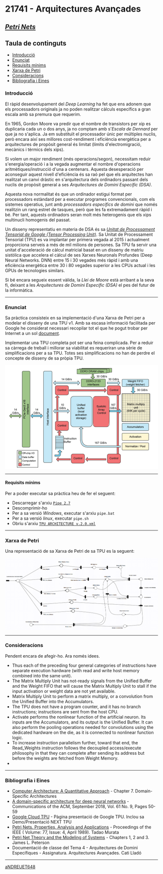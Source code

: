# 21741 - Arquitectures Avançades

## [***Petri Nets***](https://github.com/aNDREUET648/aa.aa_PetriNets)


## Taula de continguts
- [Introducció](#introducció)
- [Enunciat](#enunciat)
- [Requisits mínims](#requisits-mínims)
- [Xarxa de Petri](#xarxa-de-petri)
- [Consideracions](#consideracions)
- [Bibliografia i Eines](#bibliografia-i-eines)

### Introducció

   El ràpid desenvolupament del *Deep Learning* ha fet que ens adonem que els processadors originals ja no poden realitzar càlculs específics a gran escala amb sa premura que requerim.

   En 1965, Gordon Moore va predir que el nombre de transistors per xip es duplicaria cada un o dos anys, ja no comptam amb s'*Escala de Dennard* per que ja no s'aplica. Ja em substituït el processador únic per múltiples nuclis, però encara així ses millores cost-rendiment i eficiència energètica per a arquitectures de propòsit general és limitat (límits d'electromigració, mecànics i tèrmics dels xips). 

   Si volem un major rendiment (més operacions/segon), necessitam reduir s'energia/operació i a la vegada augmentar el nombre d'operacions aritmètiques/instrucció d'una a centenars. Aquesta desesperació per aconseguir aquest nivell d'eficiència és sa raó pel que els arquitectes han realitzat un canvi dràstic en s'arquitectura dels ordinadors passant dels nuclis de propòsit general a ses *Arquitectures de Domini Específic (DSA)*.
   
   Aquesta nova normalitat és que un ordinador estigui format per processadors estàndard per a executar programes convencionals, com els sistemes operatius, junt amb *processadors específics de domini* que només realitzin un rang estret de tasques, però que les fa extremadament ràpid i bé. Per tant, aquests ordinadors seran molt més heterogenis que els xips multinucli homogenis del passat.
   
   Un disseny representatiu en materia de DSA és sa *[Unitat de Processament Tensorial de Google (Tensor Processing Unit)](https://en.wikipedia.org/wiki/Tensor_Processing_Unit)*. Sa Unitat de Processament Tensorial (TPU) es va implantar per primera vegada al 2015 i actualment proporciona serveis a més de mil milions de persones. Sa TPU fa servir una unitat d'acceleració de càlcul matricial basat en un disseny de matriu sistòlica que accelera el càlcul de ses Xarxes Neuronals Profundes (Deep Neural Networks. DNN) entre 15 i 30 vegades més ràpid i amb una eficiència energètica entre 30 i 80 vegades superior a les CPUs actual i les GPUs de tecnologies similars.

   Si bé encara segueix essent vàlida, la *Llei de Moore* està arribant a la seva fi, deixant a les *Arquitectures de Domini Específic (DSA)* el pes del futur de la informàtica.
      

---

### Enunciat

Sa pràctica consisteix en sa implementació d'una Xarxa de Petri per a modelar el disseny de una TPU v1. Amb sa escasa informació facilitada per Google he considerat necessari recopilar tot el que he pogut trobar per Internet a un sol [document](./DSA-TPU_architecture.pdf).

Implementar una TPU completa pot ser una feina complicada. Per a reduir sa càrrega de treball i millorar sa viabilitat es requeriran una sèrie de simplificacions per a sa TPU. Totes ses simplificacions no han de perdre el concepte de disseny de sa pròpia TPU.

![Diagrama de Blocs](./tpu_block_diagram.png?raw=true "Diagrama de Blocs de la TPU")

---
#### Requisits mínims

Per a poder executar sa pràctica heu de fer el seguent:
  - Descarregar s'arxiu [```Pipe 2.7```](./pipe2.7/pipe2.7%5B20131028%5D.zip)
  - Descomprimir-ho
  - Per a sa versió *Windows*, executar s'arxiu ```pipe.bat```
  - Per a sa versió *linux*, executar ```pipe.sh```
  - Obriu s'arxiu [```TPU ARCHITECTURE v.2.0.xml```](./TPU%20ARCHITECTURE%20v.2.0.xml)

---
### Xarxa de Petri

Una representació de sa Xarxa de Petri de sa TPU es la seguent:

![Xarxa de Petri](./tpu_petri_net.PNG?raw=true "Xarxa de Petri de la TPU")

---

### Consideracions

  Pendent encara de afegir-ho. Ara només idees.
  
  - Thus each of the preceding four general categories of instructions have separate execution hardware (with read and write host memory combined into the same unit).
  - The Matrix Multiply Unit has not-ready signals from the Unified Buffer and the Weight FIFO that will cause the Matrix Multiply Unit to stall if the input activation or weight data are not yet available.
  - Matrix Multiply Unit to perform a matrix multiply, or a convolution from the Unified Buffer into the Accumulators.
  - The TPU does not have a program counter, and it has no branch instructions; instructions are sent from the host CPU.
  - Activate performs the nonlinear function of the artificial neuron. Its inputs are the Accumulators, and its output is the Unified Buffer. It can also perform the pooling operations needed for convolutions using the dedicated hardware on the die, as it is connected to nonlinear function logic.
  - To increase instruction parallelism further, toward that end, the Read_Weights instruction follows the decoupled access/execute philosophy in that they can complete after sending its address but before the weights are fetched from Weight Memory.
  - 

---

### Bibliografia i Eines

  - [Computer Architecture: A Quantitative Approach](https://www.elsevier.com/books/computer-architecture/hennessy/978-0-12-811905-1) - Chapter 7. Domain-Specific Architectures
  - [A domain-specific architecture for deep neural networks](https://dl.acm.org/doi/pdf/10.1145/3154484) - Communications of the ACM, September 2018, Vol. 61 No. 9, Pages 50-59
  - [Google Cloud TPU](https://cloud.google.com/tpu) - Pàgina presentació de Google TPU. Inclou sa Demo/Presentació NEXT TPU
  - [Petri Nets. Properties, Analysis and Applications](./Murata%20-%20Petri%20Nets%20-%20Properties%2C%20Analysis%20and%20Applications.pdf) - Proceedings of the IEEE ( Volume: 77, Issue: 4, April 1989). Tadao Murata
  - [Petri Net Theory and the Modeling of Systems](https://www.amazon.es/Petri-Net-Theory-Modeling-Systems/dp/1080591176) - Chapters 1, 2 and 3. James L. Peterson
  - Documentació de classe del Tema 4 - Arquitectures de Domini Específiques - Assignatura. Arquitectures Avançades. Cati Lladó


---
[aNDREUET648](https://github.com/aNDREUET648)
